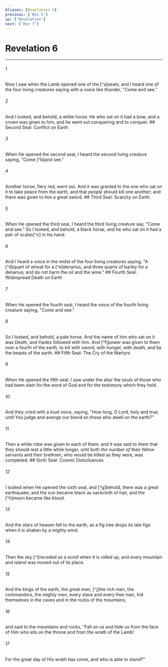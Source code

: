 ```yaml
---
Aliases: [Revelation 6]
previous: ['Rev 5']
up: ['Revelation']
next: ['Rev 7']
---
```

# Revelation 6

***


###### 1 
Now I saw when the Lamb opened one of the [^a]seals; and I heard one of the four living creatures saying with a voice like thunder, "Come and see." 

###### 2 
And I looked, and behold, a white horse. He who sat on it had a bow; and a crown was given to him, and he went out conquering and to conquer. ## Second Seal: Conflict on Earth 

###### 3 
When He opened the second seal, I heard the second living creature saying, "Come [^b]and see." 

###### 4 
Another horse, fiery red, went out. And it was granted to the one who sat on it to take peace from the earth, and that _people_ should kill one another; and there was given to him a great sword. ## Third Seal: Scarcity on Earth 

###### 5 
When He opened the third seal, I heard the third living creature say, "Come and see." So I looked, and behold, a black horse, and he who sat on it had a pair of scales[^c] in his hand. 

###### 6 
And I heard a voice in the midst of the four living creatures saying, "A [^d]quart of wheat for a [^e]denarius, and three quarts of barley for a denarius; and do not harm the oil and the wine." ## Fourth Seal: Widespread Death on Earth 

###### 7 
When He opened the fourth seal, I heard the voice of the fourth living creature saying, "Come and see." 

###### 8 
So I looked, and behold, a pale horse. And the name of him who sat on it was Death, and Hades followed with him. And [^f]power was given to them over a fourth of the earth, to kill with sword, with hunger, with death, and by the beasts of the earth. ## Fifth Seal: The Cry of the Martyrs 

###### 9 
When He opened the fifth seal, I saw under the altar the souls of those who had been slain for the word of God and for the testimony which they held. 

###### 10 
And they cried with a loud voice, saying, "How long, O Lord, holy and true, until You judge and avenge our blood on those who dwell on the earth?" 

###### 11 
Then a white robe was given to each of them; and it was said to them that they should rest a little while longer, until both _the number of_ their fellow servants and their brethren, who would be killed as they _were,_ was completed. ## Sixth Seal: Cosmic Disturbances 

###### 12 
I looked when He opened the sixth seal, and [^g]behold, there was a great earthquake; and the sun became black as sackcloth of hair, and the [^h]moon became like blood. 

###### 13 
And the stars of heaven fell to the earth, as a fig tree drops its late figs when it is shaken by a mighty wind. 

###### 14 
Then the sky [^i]receded as a scroll when it is rolled up, and every mountain and island was moved out of its place. 

###### 15 
And the kings of the earth, the great men, [^j]the rich men, the commanders, the mighty men, every slave and every free man, hid themselves in the caves and in the rocks of the mountains, 

###### 16 
and said to the mountains and rocks, "Fall on us and hide us from the face of Him who sits on the throne and from the wrath of the Lamb! 

###### 17 
For the great day of His wrath has come, and who is able to stand?"
